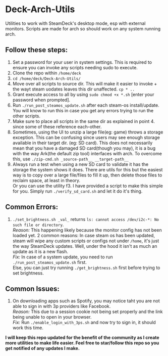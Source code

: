 # Deck-Arch-Utils
Utilities to work with SteamDeck's desktop mode, esp with external monitors. Scripts are made for arch so should work on any system running arch.

## Follow these steps:
1. Set a password for your user in system settings. This is required to ensure you can invoke any scripts needing sudo to execute.
2. Clone the repo within `/home/deck`
3. `cd /home/deck/Deck-Arch-Utils/`
4. Move over all scripts to source dir. This will make it easier to invoke + the wayt steam uodates leaves this dir unaffected. `cp * ..`
5. Grant execute access to all by using `sudo chmod +x *.sh` [enter your password when prompted].
5. Run `./run_post_steamos_update.sh` after each steam-os install/update. You will know to run this in case you get any errors trying to run the other scripts.
6. Make sure to place all scripts in the same dir as explained in point 4. since some of these reference each-other.
7. Sometimes, using the UI to unzip a large file(eg: game) throws a storage exception. This can be confusing since users may see enough storage available in their target dir. (eg: SD card). This does not necessarily mean that you have a damaged SD card(though you may), it is a bug with the way Ark(the default zip tool) interfaces with arch. To overcome this, use `./zip-cmd.sh _source-path__ __target-path__`
8. Always run a test when using a new SD card to validate it has the storage the system shows it does. There are utils for this but the easiest way is to copy over a large file/files to fill it up, then delete those files to reclaim space, at least in theory.
<br> Or you can use the utility f3. I have provided a script to make this simple for you. Simply run `./verify_sd_card.sh` and let it do it's thing.

## Common Errors:
1. `./set_brightness.sh _val_` returns `ls: cannot access /dev/i2c-*: No such file or directory`. 
<br><i>Reason: </i>
This happening likely because the monitor config has not been loaded yet. 2 common reasons: In case steam os has been updated, steam will wipe any custom scripts or configs not under `/home`, it's just the way SteamDeck updates. Well, under the hood it isn't as much an update as it is a new flash.
<br><i>Fix: </i> 
In case of a system update, you need to run `./run_post_steamos_update.sh` first.
<br> Else, you can just try running `./get_brightness.sh` first before trying to set brightness.

## Common Issues:
1. On downloading apps such as Spotify, you may notice taht you are not able to sign in with 3p providers like Facebook. 
<br><i>Reason: </i>
This due to a session cookie not being set properly and the link being unable to open in your browser.
<br><i>Fix: </i>
Run `./enable_login_with_3ps.sh` and now try to sign in, it should work this time.

<b> I will keep this repo updated for the benefit of the community as I create more utilities to make life easier. Feel free to star/follow this repo so you get notified of any updates I make.
